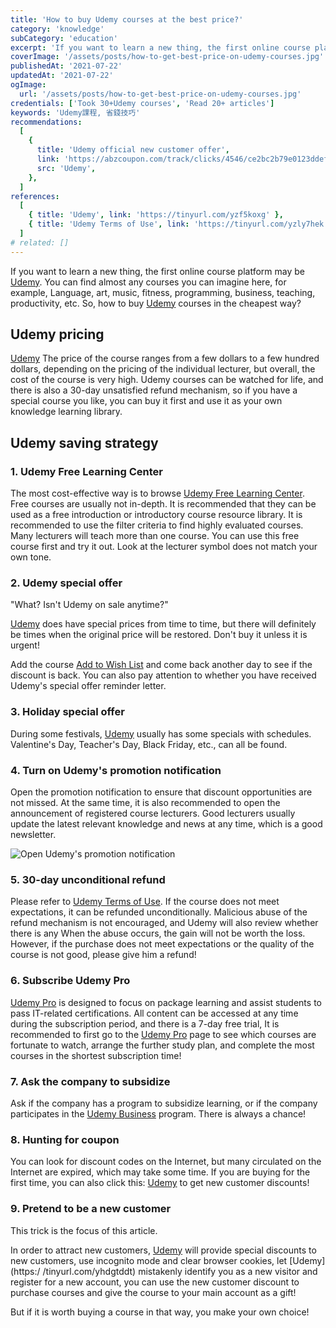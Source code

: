 ```yaml
---
title: 'How to buy Udemy courses at the best price?'
category: 'knowledge'
subCategory: 'education'
excerpt: 'If you want to learn a new thing, the first online course platform may be Udemy. You can find almost any courses you can imagine here, such as: language, art, music, fitness, programming, business, Teaching, productivity, etc. So, how to buy Udemy courses in the cheapest way?'
coverImage: '/assets/posts/how-to-get-best-price-on-udemy-courses.jpg'
publishedAt: '2021-07-22'
updatedAt: '2021-07-22'
ogImage:
  url: '/assets/posts/how-to-get-best-price-on-udemy-courses.jpg'
credentials: ['Took 30+Udemy courses', 'Read 20+ articles']
keywords: 'Udemy課程, 省錢技巧'
recommendations:
  [
    {
      title: 'Udemy official new customer offer',
      link: 'https://abzcoupon.com/track/clicks/4546/ce2bc2b79e0123ddefcda67f8835ce13286c4ec17cebf0ab416db6006302?subid_1=&subid_2=&subid_3=&subid_4=&subid_5=&t=https%3A%2F%2Fwww.udemy.com%2F',
      src: 'Udemy',
    },
  ]
references:
  [
    { title: 'Udemy', link: 'https://tinyurl.com/yzf5koxg' },
    { title: 'Udemy Terms of Use', link: 'https://tinyurl.com/yzly7hek' },
  ]
# related: []
---
```


If you want to learn a new thing, the first online course platform may be [Udemy](https://tinyurl.com/yhdgtddt). You can find almost any courses you can imagine here, for example, Language, art, music, fitness, programming, business, teaching, productivity, etc. So, how to buy [Udemy](https://tinyurl.com/yhdgtddt) courses in the cheapest way?

## Udemy pricing

[Udemy](https://tinyurl.com/yhdgtddt) The price of the course ranges from a few dollars to a few hundred dollars, depending on the pricing of the individual lecturer, but overall, the cost of the course is very high. Udemy courses can be watched for life, and there is also a 30-day unsatisfied refund mechanism, so if you have a special course you like, you can buy it first and use it as your own knowledge learning library.

## Udemy saving strategy

### 1. Udemy Free Learning Center

The most cost-effective way is to browse [Udemy Free Learning Center](https://tinyurl.com/yfbaghja). Free courses are usually not in-depth. It is recommended that they can be used as a free introduction or introductory course resource library. It is recommended to use the filter criteria to find highly evaluated courses. Many lecturers will teach more than one course. You can use this free course first and try it out. Look at the lecturer symbol does not match your own tone.

### 2. Udemy special offer

"What? Isn't Udemy on sale anytime?"

[Udemy](https://tinyurl.com/yhdgtddt) does have special prices from time to time, but there will definitely be times when the original price will be restored. Don't buy it unless it is urgent!

Add the course [Add to Wish List](https://tinyurl.com/yf8sak6b) and come back another day to see if the discount is back. You can also pay attention to whether you have received Udemy's special offer reminder letter.

### 3. Holiday special offer

During some festivals, [Udemy](https://tinyurl.com/yhdgtddt) usually has some specials with schedules. Valentine's Day, Teacher's Day, Black Friday, etc., can all be found.

### 4. Turn on Udemy's promotion notification

Open the promotion notification to ensure that discount opportunities are not missed. At the same time, it is also recommended to open the announcement of registered course lecturers. Good lecturers usually update the latest relevant knowledge and news at any time, which is a good newsletter.

![Open Udemy's promotion notification](https://i.imgur.com/NaVDSkb.png)

### 5. 30-day unconditional refund

Please refer to [Udemy Terms of Use](https://tinyurl.com/yzly7hek). If the course does not meet expectations, it can be refunded unconditionally. Malicious abuse of the refund mechanism is not encouraged, and Udemy will also review whether there is any When the abuse occurs, the gain will not be worth the loss. However, if the purchase does not meet expectations or the quality of the course is not good, please give him a refund!

### 6. Subscribe Udemy Pro

[Udemy Pro](https://tinyurl.com/yhgfsrwr) is designed to focus on package learning and assist students to pass IT-related certifications. All content can be accessed at any time during the subscription period, and there is a 7-day free trial, It is recommended to first go to the [Udemy Pro](https://tinyurl.com/yhgfsrwr) page to see which courses are fortunate to watch, arrange the further study plan, and complete the most courses in the shortest subscription time!

### 7. Ask the company to subsidize

Ask if the company has a program to subsidize learning, or if the company participates in the [Udemy Business](https://tinyurl.com/ygzsqe9j) program. There is always a chance!

### 8. Hunting for coupon

You can look for discount codes on the Internet, but many circulated on the Internet are expired, which may take some time. If you are buying for the first time, you can also click this: [Udemy](https://tinyurl.com/yhdgtddt) to get new customer discounts!

### 9. Pretend to be a new customer

This trick is the focus of this article.

In order to attract new customers, [Udemy](https://tinyurl.com/yhdgtddt) will provide special discounts to new customers, use incognito mode and clear browser cookies, let [Udemy](https:/ /tinyurl.com/yhdgtddt) mistakenly identify you as a new visitor and register for a new account, you can use the new customer discount to purchase courses and give the course to your main account as a gift!

But if it is worth buying a course in that way, you make your own choice!
